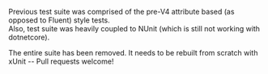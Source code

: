 Previous test suite was comprised of the pre-V4 attribute based (as opposed to Fluent) style tests.  
Also, test suite was heavily coupled to NUnit (which is still not working with dotnetcore).

The entire suite has been removed.  It needs to be rebuilt from scratch with xUnit -- Pull requests welcome!